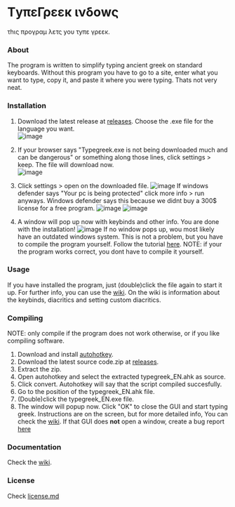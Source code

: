 # ΤyπεΓρεεκ ινδοwς
τhις προγραμ λετς yου τyπε γρεεκ.

### About 
The program is written to simplify typing ancient greek on standard keyboards.
Without this program you have to go to a site, enter what you want to type, copy it, and paste it where you were typing.
Thats not very neat.

### Installation
1. Download the latest release at [releases](https://github.com/MrStickyPiston/typegreek-windows/releases/latest).
Choose the .exe file for the language you want.  
![image](https://user-images.githubusercontent.com/97804691/193465980-79c0c5a9-c2d1-4a92-9c13-eda1b172cc99.png)
2. If your browser says "Typegreek.exe is not being downloaded much and can be dangerous" or something along those lines, click settings > keep. The file will download now.  
![image](https://user-images.githubusercontent.com/97804691/193466074-e6771a7e-5b09-4cdf-8b25-f8bb3af44d2d.png)
3. Click settings > open on the downloaded file.
![image](https://user-images.githubusercontent.com/97804691/193466258-d86c1f6e-e722-43b0-b1c4-c0cc49adac1a.png)
If windows defender says "Your pc is being protected" click more info > run anyways. Windows defender says this because we didnt buy a 300$ license for a free program.
![image](https://user-images.githubusercontent.com/97804691/193466367-0206daf6-527b-4aa2-bc3b-0de32de53e25.png)
![image](https://user-images.githubusercontent.com/97804691/193466443-1b82187b-1840-4ea2-b599-f9eb82d872cc.png)

4. A window will pop up now with keybinds and other info. You are done with the installation!
![image](https://user-images.githubusercontent.com/97804691/193466493-ef87691b-863c-4cd1-9ec5-e4045133b8da.png)
If no window pops up, wou most likely have an outdated windows system.
This is not a problem, but you have to compile the program yourself. Follow the tutorial [here](https://github.com/MrStickyPiston/typegreek-windows#compiling). NOTE: if your the program works correct, you dont have to compile it yourself.

### Usage
If you have installed the program, just (double)click the file again to start it up.
For further info, you can use the [wiki](https://github.com/MrStickyPiston/typegreek-windows/wiki).
On the wiki is information about the keybinds, diacritics and setting custom diacritics.

### Compiling

NOTE: only compile if the program does not work otherwise, or if you like compiling software.
1. Download and install [autohotkey](https://www.autohotkey.com/).
2. Download the latest source code.zip at [releases](https://github.com/MrStickyPiston/typegreek-windows/releases/latest).
3. Extract the zip.
4. Open autohotkey and select the extracted typegreek_EN.ahk as source.
5. Click convert. Autohotkey will say that the script compiled succesfully.
6. Go to the position of the typegreek_EN.ahk file.
7. (Double)click the typegreek_EN.exe file.
8. The window will popup now. Click "OK" to close the GUI and start typing greek. Instructions are on the screen, but for more detailed info, You can check the [wiki](https://github.com/MrStickyPiston/typegreek-windows/wiki). If that GUI does **not** open a window, create a bug report [here](https://github.com/MrStickyPiston/typegreek-windows/issues/new)

### Documentation
Check the [wiki](https://github.com/MrStickyPiston/typegreek-windows/wiki).

### License
Check [license.md](https://github.com/MrStickyPiston/typegreek-windows/blob/main/License.md)
